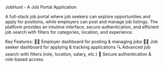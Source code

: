 JobHunt - A Job Portal Application

A full-stack job portal where job seekers can explore opportunities and apply for positions, while employers can post and manage job listings. The platform provides an intuitive interface, secure authentication,
and efficient job search with filters for categories, location, and experience.

Key Features:
👨‍💼 Employer dashboard for posting & managing jobs
👩‍💻 Job seeker dashboard for applying & tracking applications
🔍 Advanced job search with filters (role, location, salary, etc.)
🔐 Secure authentication & role-based access 
